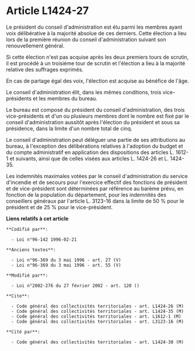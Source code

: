 # Article L1424-27

Le président du conseil d'administration est élu parmi les membres ayant voix délibérative à la majorité absolue de ces
derniers. Cette élection a lieu lors de la première réunion du conseil d'administration suivant son renouvellement général.

Si cette élection n'est pas acquise après les deux premiers tours de scrutin, il est procédé à un troisième tour de scrutin
et l'élection a lieu à la majorité relative des suffrages exprimés.

En cas de partage égal des voix, l'élection est acquise au bénéfice de l'âge.

Le conseil d'administration élit, dans les mêmes conditions, trois vice-présidents et les membres du bureau.

Le bureau est composé du président du conseil d'administration, des trois vice-présidents et d'un ou plusieurs membres dont
le nombre est fixé par le conseil d'administration aussitôt après l'élection du président et sous sa présidence, dans la
limite d'un nombre total de cinq.

Le conseil d'administration peut déléguer une partie de ses attributions au bureau, à l'exception des délibérations relatives
à l'adoption du budget et du compte administratif en application des dispositions des articles L. 1612-1 et suivants, ainsi
que de celles visées aux articles L. 1424-26 et L. 1424-35.

Les indemnités maximales votées par le conseil d'administration du service d'incendie et de secours pour l'exercice effectif
des fonctions de président et de vice-président sont déterminées par référence au barème prévu, en fonction de la population
du département, pour les indemnités des conseillers généraux par l'article L. 3123-16 dans la limite de 50 % pour le
président et de 25 % pour le vice-président.

**Liens relatifs à cet article**

	**Codifié par**:

	  - Loi n°96-142 1996-02-21

	**Anciens textes**:

	  - Loi n°96-369 du 3 mai 1996 - art. 27 (V)
	  - Loi n°96-369 du 3 mai 1996 - art. 55 (V)

	**Modifié par**:

	  - Loi n°2002-276 du 27 février 2002 - art. 120 ()

	**Cite**:

	  - Code général des collectivités territoriales - art. L1424-26 (M)
	  - Code général des collectivités territoriales - art. L1424-35 (M)
	  - Code général des collectivités territoriales - art. L1612-1 (M)
	  - Code général des collectivités territoriales - art. L3123-16 (M)

	**Cité par**:

	  - Code général des collectivités territoriales - art. L1424-30 (M)

